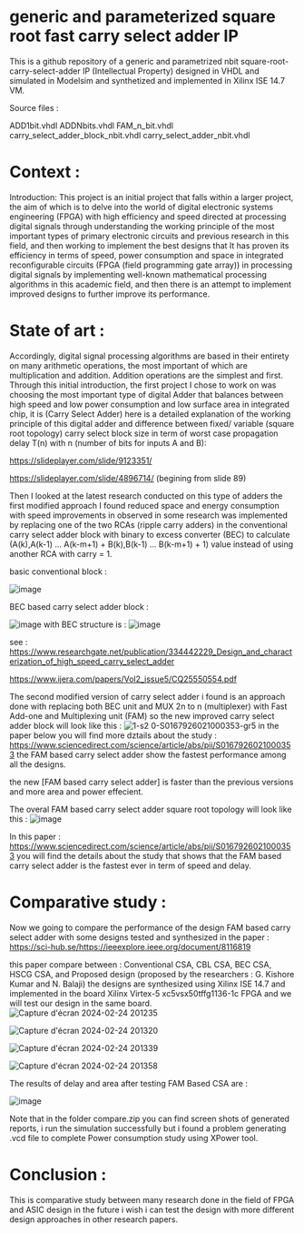 # generic and parameterized square root fast carry select adder IP
This is a github repository of a generic and parametrized nbit square-root-carry-select-adder IP (Intellectual Property) designed in VHDL and simulated in Modelsim and synthetized and implemented in Xilinx ISE 14.7 VM.

Source files : 

ADD1bit.vhdl
ADDNbits.vhdl
FAM_n_bit.vhdl
carry_select_adder_block_nbit.vhdl
carry_select_adder_nbit.vhdl

# Context :
Introduction: This project is an initial project that falls within a larger project, the aim of which is to delve into the world of digital electronic systems engineering (FPGA) with high efficiency and speed directed at processing digital signals through understanding the working principle of the most important types of primary electronic circuits and previous research in this field, and then working to implement the best designs that It has proven its efficiency in terms of speed, power consumption and space in integrated reconfigurable circuits (FPGA (field programming gate array)) in processing digital signals by implementing well-known mathematical processing algorithms in this academic field, and then there is an attempt to implement improved designs to further improve its performance.

# State of art :
Accordingly, digital signal processing algorithms are based in their entirety on many arithmetic operations, the most important of which are multiplication and addition. Addition operations are the simplest and first. Through this initial introduction, the first project I chose to work on was choosing the most important type of digital Adder that balances between high speed and low power consumption and low surface area in integrated chip, it is (Carry Select Adder) here is a detailed explanation of the working principle of this digital adder and difference between fixed/ variable (square root topology) carry select block size in term of worst case propagation delay T(n) with n (number of bits for inputs A and B):

https://slideplayer.com/slide/9123351/

https://slideplayer.com/slide/4896714/ (begining from slide 89)

Then I looked at the latest research conducted on this type of adders the first modified approach I found reduced space and energy consumption with speed improvements in observed in some research was implemented by replacing one of the two RCAs (ripple carry adders) in the conventional carry select adder block with binary to excess converter (BEC) to calculate 
(A(k),A(k-1) ... A(k-m+1) + B(k),B(k-1) ... B(k-m+1) + 1) value instead of using another RCA with carry = 1.

basic conventional block : 

![image](https://github.com/Fouad1999Elkhiati/generic-square-root-carry-select-adder-IP/assets/160315289/daba019c-01a6-43a3-8ca6-9f9d589a739c)

BEC based carry select adder block : 

![image](https://github.com/Fouad1999Elkhiati/generic-square-root-carry-select-adder-IP/assets/160315289/63d93f0c-b96f-40dc-ae10-f6ac8389055f)
with BEC structure is : 
![image](https://github.com/Fouad1999Elkhiati/generic-square-root-carry-select-adder-IP/assets/160315289/1f1ce7dc-ce13-4efe-8e8b-ecbb614ccb29)



see : https://www.researchgate.net/publication/334442229_Design_and_characterization_of_high_speed_carry_select_adder

https://www.ijera.com/papers/Vol2_issue5/CQ25550554.pdf

The second modified version of carry select adder i found is an approach done with replacing both BEC unit and MUX 2n to n (multiplexer) with Fast Add-one and Multiplexing unit (FAM)
so the new improved carry select adder block will look like this : 
![1-s2 0-S0167926021000353-gr5](https://github.com/Fouad1999Elkhiati/generic-square-root-carry-select-adder-IP/assets/160315289/fba82273-adb7-4503-b54a-170099fdb18e)
in the paper below you will find more dztails about the study : https://www.sciencedirect.com/science/article/abs/pii/S0167926021000353
the FAM based carry select adder show the fastest performance among all the designs.

the new [FAM based carry select adder] is faster than the previous versions and more area and power effecient.

The overal FAM based carry select adder square root topology will look like this : 
![image](https://github.com/Fouad1999Elkhiati/generic-square-root-carry-select-adder-IP/assets/160315289/1766531e-3860-4023-94f0-c6201f97e844)

In this paper : https://www.sciencedirect.com/science/article/abs/pii/S0167926021000353 you will find the details about the study that shows that the FAM based carry select adder is the fastest ever in term of speed and delay.

# Comparative study :
Now we going to compare the performance of the design FAM based carry select adder with some designs tested and synthesized in the paper : https://sci-hub.se/https://ieeexplore.ieee.org/document/8116819

this paper compare between : Conventional CSA, CBL CSA, BEC CSA, HSCG CSA, and Proposed design (proposed by the researchers : G. Kishore Kumar and N. Balaji) the designs are synthesized using Xilinx ISE 14.7 and implemented in the board Xilinx Virtex-5
xc5vsx50tffg1136-1c FPGA and we will test our design in the same board.
![Capture d'écran 2024-02-24 201235](https://github.com/Fouad1999Elkhiati/generic-square-root-carry-select-adder-IP/assets/160315289/bf827633-5f6a-46cc-b5bc-ec10d85c5018)

![Capture d'écran 2024-02-24 201320](https://github.com/Fouad1999Elkhiati/generic-square-root-carry-select-adder-IP/assets/160315289/b6ee6b6d-0e87-4e79-ae1c-4e84a9504050)

![Capture d'écran 2024-02-24 201339](https://github.com/Fouad1999Elkhiati/generic-square-root-carry-select-adder-IP/assets/160315289/d3b4be5b-cd53-4837-909e-2a207f773d60)

![Capture d'écran 2024-02-24 201358](https://github.com/Fouad1999Elkhiati/generic-square-root-carry-select-adder-IP/assets/160315289/c738b0ed-581f-4289-ba4b-95ac27e4ea07)

The results of delay and area after testing FAM Based CSA are : 

![image](https://github.com/Fouad1999Elkhiati/generic-square-root-carry-select-adder-IP/assets/160315289/5cb65ce7-08e1-44b1-9d43-5dfc4c78998a)

Note that in the folder compare.zip you can find screen shots of generated reports, i run the simulation successfully but i found a problem generating .vcd file to complete Power consumption study using XPower tool.

# Conclusion :

This is comparative study between many research done in the field of FPGA and ASIC design in the future i wish i can test the design with more different design approaches in other research papers.
